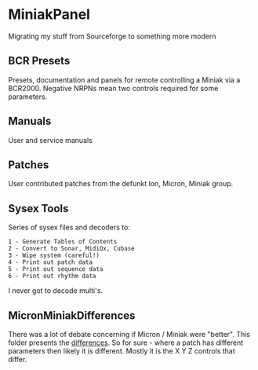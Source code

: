 # MiniakPanel
Migrating my stuff from Sourceforge to something more modern

## BCR Presets

Presets, documentation and panels for remote controlling a Miniak via a BCR2000.
Negative NRPNs mean two controls required for some parameters.

## Manuals

User and service manuals

## Patches

User contributed patches from the defunkt Ion, Micron, Miniak group.

## Sysex Tools

Series of sysex files and decoders to:
```
1 - Generate Tables of Contents
2 - Convert to Sonar, MidiOx, Cubase
3 - Wipe system (careful!)
4 - Print out patch data
5 - Print out sequence data
6 - Print out rhythm data
```
I never got to decode multi's.

## MicronMiniakDifferences

There was a lot of debate concerning if Micron / Miniak were "better".
This folder presents the [differences](./MicronMiniakDifferences/micron_v_miniak_diffs.html). So for sure - where a patch has different parameters then likely it is different.
Mostly it is the X Y Z controls that differ.